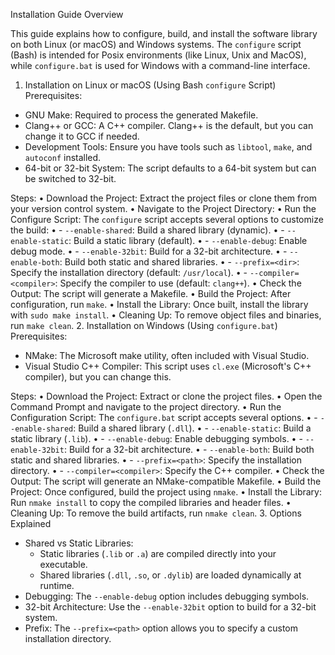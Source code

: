 Installation Guide
Overview

This guide explains how to configure, build, and install the software library on both Linux (or macOS) and Windows systems. 
The `configure` script (Bash) is intended for Posix environments (like Linux, Unix and MacOS), while `configure.bat` is used for Windows with a command-line interface.

1. Installation on Linux or macOS (Using Bash `configure` Script)
Prerequisites:

- GNU Make: Required to process the generated Makefile.
- Clang++ or GCC: A C++ compiler. Clang++ is the default, but you can change it to GCC if needed.
- Development Tools: Ensure you have tools such as `libtool`, `make`, and `autoconf` installed.
- 64-bit or 32-bit System: The script defaults to a 64-bit system but can be switched to 32-bit.

Steps:
    • Download the Project: Extract the project files or clone them from your version control system.
    • Navigate to the Project Directory:
    • Run the Configure Script: The `configure` script accepts several options to customize the build:
    • - `--enable-shared`: Build a shared library (dynamic).
    • - `--enable-static`: Build a static library (default).
    • - `--enable-debug`: Enable debug mode.
    • - `--enable-32bit`: Build for a 32-bit architecture.
    • - `--enable-both`: Build both static and shared libraries.
    • - `--prefix=<dir>`: Specify the installation directory (default: `/usr/local`).
    • - `--compiler=<compiler>`: Specify the compiler to use (default: `clang++`).
    • Check the Output: The script will generate a Makefile.
    • Build the Project: After configuration, run `make`.
    • Install the Library: Once built, install the library with `sudo make install`.
    • Cleaning Up: To remove object files and binaries, run `make clean`.
2. Installation on Windows (Using `configure.bat`)
Prerequisites:

- NMake: The Microsoft make utility, often included with Visual Studio.
- Visual Studio C++ Compiler: This script uses `cl.exe` (Microsoft's C++ compiler), but you can change this.

Steps:
    • Download the Project: Extract or clone the project files.
    • Open the Command Prompt and navigate to the project directory.
    • Run the Configuration Script: The `configure.bat` script accepts several options.
    • - `--enable-shared`: Build a shared library (`.dll`).
    • - `--enable-static`: Build a static library (`.lib`).
    • - `--enable-debug`: Enable debugging symbols.
    • - `--enable-32bit`: Build for a 32-bit architecture.
    • - `--enable-both`: Build both static and shared libraries.
    • - `--prefix=<path>`: Specify the installation directory.
    • - `--compiler=<compiler>`: Specify the C++ compiler.
    • Check the Output: The script will generate an NMake-compatible Makefile.
    • Build the Project: Once configured, build the project using `nmake`.
    • Install the Library: Run `nmake install` to copy the compiled libraries and header files.
    • Cleaning Up: To remove the build artifacts, run `nmake clean`.
3. Options Explained

- Shared vs Static Libraries:
  - Static libraries (`.lib` or `.a`) are compiled directly into your executable.
  - Shared libraries (`.dll`, `.so`, or `.dylib`) are loaded dynamically at runtime.
- Debugging: The `--enable-debug` option includes debugging symbols.
- 32-bit Architecture: Use the `--enable-32bit` option to build for a 32-bit system.
- Prefix: The `--prefix=<path>` option allows you to specify a custom installation directory.
